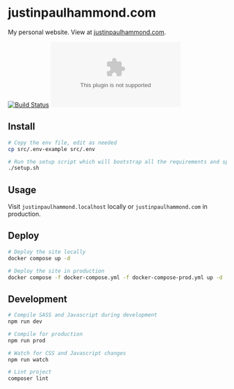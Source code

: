 # justinpaulhammond.com

My personal website. View at [justinpaulhammond.com](https://justinpaulhammond.com).

[![Build Status](https://github.com/Justintime50/justinpaulhammond.com/workflows/build/badge.svg)](https://github.com/Justintime50/justinpaulhammond.com/actions)
[![Licence](https://img.shields.io/github/license/justintime50/justinpaulhammond.com)](LICENSE)

## Install

```bash
# Copy the env file, edit as needed
cp src/.env-example src/.env

# Run the setup script which will bootstrap all the requirements and spin up the service
./setup.sh
```

## Usage

Visit `justinpaulhammond.localhost` locally or `justinpaulhammond.com` in production.

## Deploy

```bash
# Deploy the site locally
docker compose up -d

# Deploy the site in production
docker compose -f docker-compose.yml -f docker-compose-prod.yml up -d
```

## Development

```bash
# Compile SASS and Javascript during development
npm run dev

# Compile for production
npm run prod

# Watch for CSS and Javascript changes
npm run watch

# Lint project
composer lint
```
